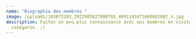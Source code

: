```yaml
---
name: "Biographia des membres "
image: /uploads/103872283_2922985827800701_4091143471668603887_n.jpg
description: Faites un peu plus connaissance avec nos membres en visitant cette
  catégorie. ;)
---
```

